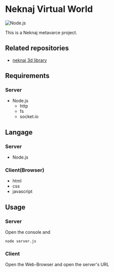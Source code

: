 # Neknaj Virtual World  

![Node.js](https://img.shields.io/badge/-Node.js-224433.svg?logo=node.js)  

This is a Neknaj metavarce project.

## Related repositories  
- [neknaj 3d library](https://github.com/neknaj/3d)

## Requirements
### Server
- Node.js
  - http
  - fs
  - socket.io

## Langage  
### Server  
- Node.js
### Client(Browser)  
- html
- css
- javascript

## Usage
### Server
Open the console and
```
node server.js
```
### Client
Open the Web-Browser and open the server's URL